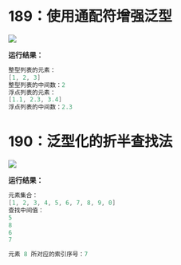# 189：使用通配符增强泛型

<img src="http://image.renkaigis.com/keepcoding/2017120501.png">

**运行结果：**

```java
整型列表的元素：
[1, 2, 3]
整型列表的中间数：2
浮点列表的元素：
[1.1, 2.3, 3.4]
浮点列表的中间数：2.3
```

# 190：泛型化的折半查找法

<img src="http://image.renkaigis.com/keepcoding/2017120502.png">

**运行结果：**

```java
元素集合：
[1, 2, 3, 4, 5, 6, 7, 8, 9, 0]
查找中间值：
5
8
6
7

元素 8 所对应的索引序号：7
```

